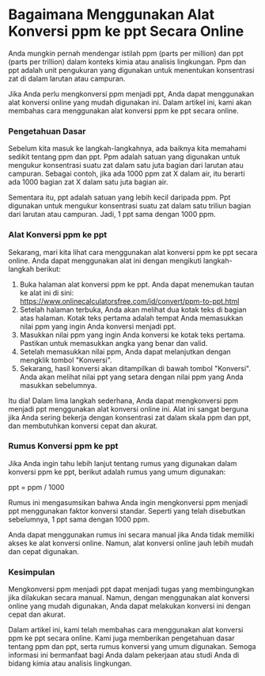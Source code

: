 Bagaimana Menggunakan Alat Konversi ppm ke ppt Secara Online
============================================================

Anda mungkin pernah mendengar istilah ppm (parts per million) dan ppt (parts per trillion) dalam konteks kimia atau analisis lingkungan. Ppm dan ppt adalah unit pengukuran yang digunakan untuk menentukan konsentrasi zat di dalam larutan atau campuran.

Jika Anda perlu mengkonversi ppm menjadi ppt, Anda dapat menggunakan alat konversi online yang mudah digunakan ini. Dalam artikel ini, kami akan membahas cara menggunakan alat konversi ppm ke ppt secara online.

### Pengetahuan Dasar

Sebelum kita masuk ke langkah-langkahnya, ada baiknya kita memahami sedikit tentang ppm dan ppt. Ppm adalah satuan yang digunakan untuk mengukur konsentrasi suatu zat dalam satu juta bagian dari larutan atau campuran. Sebagai contoh, jika ada 1000 ppm zat X dalam air, itu berarti ada 1000 bagian zat X dalam satu juta bagian air.

Sementara itu, ppt adalah satuan yang lebih kecil daripada ppm. Ppt digunakan untuk mengukur konsentrasi suatu zat dalam satu triliun bagian dari larutan atau campuran. Jadi, 1 ppt sama dengan 1000 ppm.

### Alat Konversi ppm ke ppt

Sekarang, mari kita lihat cara menggunakan alat konversi ppm ke ppt secara online. Anda dapat menggunakan alat ini dengan mengikuti langkah-langkah berikut:

1. Buka halaman alat konversi ppm ke ppt. Anda dapat menemukan tautan ke alat ini di sini: <https://www.onlinecalculatorsfree.com/id/convert/ppm-to-ppt.html>
2. Setelah halaman terbuka, Anda akan melihat dua kotak teks di bagian atas halaman. Kotak teks pertama adalah tempat Anda memasukkan nilai ppm yang ingin Anda konversi menjadi ppt.
3. Masukkan nilai ppm yang ingin Anda konversi ke kotak teks pertama. Pastikan untuk memasukkan angka yang benar dan valid.
4. Setelah memasukkan nilai ppm, Anda dapat melanjutkan dengan mengklik tombol "Konversi".
5. Sekarang, hasil konversi akan ditampilkan di bawah tombol "Konversi". Anda akan melihat nilai ppt yang setara dengan nilai ppm yang Anda masukkan sebelumnya.

Itu dia! Dalam lima langkah sederhana, Anda dapat mengkonversi ppm menjadi ppt menggunakan alat konversi online ini. Alat ini sangat berguna jika Anda sering bekerja dengan konsentrasi zat dalam skala ppm dan ppt, dan membutuhkan konversi cepat dan akurat.

### Rumus Konversi ppm ke ppt

Jika Anda ingin tahu lebih lanjut tentang rumus yang digunakan dalam konversi ppm ke ppt, berikut adalah rumus yang umum digunakan:

ppt = ppm / 1000

Rumus ini mengasumsikan bahwa Anda ingin mengkonversi ppm menjadi ppt menggunakan faktor konversi standar. Seperti yang telah disebutkan sebelumnya, 1 ppt sama dengan 1000 ppm.

Anda dapat menggunakan rumus ini secara manual jika Anda tidak memiliki akses ke alat konversi online. Namun, alat konversi online jauh lebih mudah dan cepat digunakan.

### Kesimpulan

Mengkonversi ppm menjadi ppt dapat menjadi tugas yang membingungkan jika dilakukan secara manual. Namun, dengan menggunakan alat konversi online yang mudah digunakan, Anda dapat melakukan konversi ini dengan cepat dan akurat.

Dalam artikel ini, kami telah membahas cara menggunakan alat konversi ppm ke ppt secara online. Kami juga memberikan pengetahuan dasar tentang ppm dan ppt, serta rumus konversi yang umum digunakan. Semoga informasi ini bermanfaat bagi Anda dalam pekerjaan atau studi Anda di bidang kimia atau analisis lingkungan.